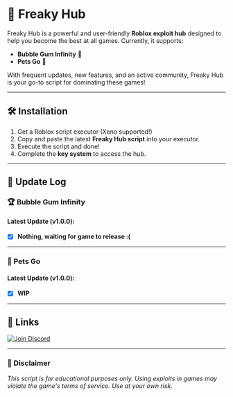 # 👅 Freaky Hub

Freaky Hub is a powerful and user-friendly **Roblox exploit hub** designed to help you become the best at all games. Currently, it supports:

- **Bubble Gum Infinity** 🫧
- **Pets Go** 🐾

With frequent updates, new features, and an active community, Freaky Hub is your go-to script for dominating these games!

---

## 🛠️ Installation

1. Get a Roblox script executor (Xeno supported!)
2. Copy and paste the latest **Freaky Hub script** into your executor.
3. Execute the script and done!
4. Complete the **key system** to access the hub.

---

## 📜 Update Log

### 🏆 Bubble Gum Infinity

#### Latest Update (v1.0.0):
- [x] **Nothing, waiting for game to release :(**

---

### 🐾 Pets Go

#### Latest Update (v1.0.0):
- [x] **WIP**

---

## 🔗 Links

[![Join Discord](https://static.vecteezy.com/system/resources/previews/018/930/500/non_2x/discord-logo-discord-icon-transparent-free-png.png)](https://discord.gg/frrnMQbrSu)  

---

### 📢 Disclaimer
*This script is for educational purposes only. Using exploits in games may violate the game's terms of service. Use at your own risk.*
